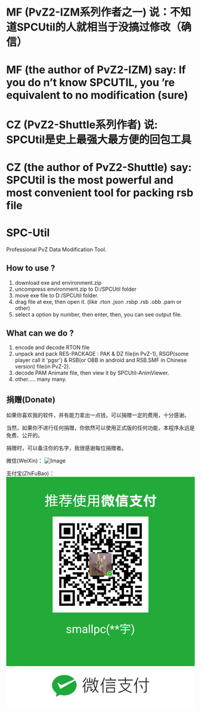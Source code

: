 # MF (PvZ2-IZM系列作者之一) 说：不知道SPCUtil的人就相当于没搞过修改（确信）
# MF (the author of PvZ2-IZM) say: If you do n’t know SPCUTIL, you ’re equivalent to no modification (sure)
# CZ (PvZ2-Shuttle系列作者) 说: SPCUtil是史上最强大最方便的回包工具
# CZ (the author of PvZ2-Shuttle) say: SPCUtil is the most powerful and most convenient tool for packing rsb file

# SPC-Util
Professional PvZ Data Modification Tool.

## How to use ?

1. download exe and environment.zip
2. uncompress environment.zip to D:/SPCUtil folder
3. move exe file to D:/SPCUtil folder.
4. drag file at exe, then open it. (like .rton .json .rsbp .rsb .obb .pam or other)
5. select a option by number, then enter, then, you can see output file.

## What can we do ?

1. encode and decode RTON file
2. unpack and pack RES-PACKAGE : PAK & DZ file(in PvZ-1), RSGP(some player call it 'pgsr') & RSB(or OBB in android and RSB.SMF in Chinese version) file(in PvZ-2).
3. decode PAM Animate file, then view it by SPCUtil-AnimViewer.
4. other..... many many.

## 捐赠(Donate)

如果你喜欢我的软件，并有能力拿出一点钱，可以捐赠一定的费用，十分感谢。

当然，如果你不进行任何捐赠，你依然可以使用正式版的任何功能，本程序永远是免费、公开的。

捐赠时，可以备注你的名字，我很感谢每位捐赠者。

微信(WeiXin)：
![Image](./donate/zhifubao.png)

支付宝(ZhiFuBao)：
![Image](./donate/weixin.png)
